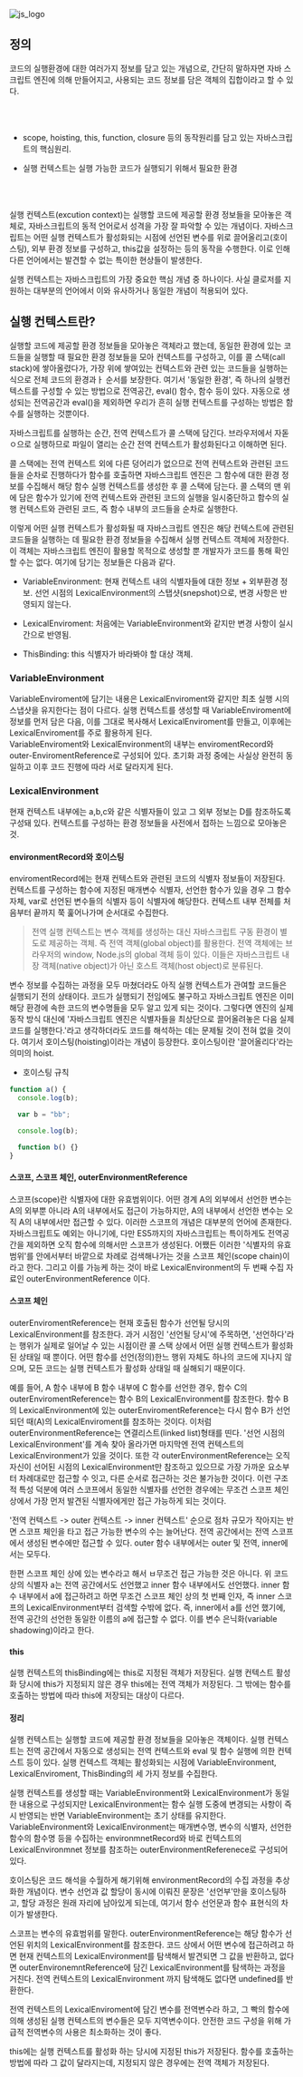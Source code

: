 ![js_logo](https://rnrudxo2872.github.io/assets/images/javascript/js_logo.png)

## 정의

코드의 실행환경에 대한 여러가지 정보를 담고 있는 개념으로, 간단히 말하자면 자바 스크립트 엔진에 의해 만들어지고, 사용되는 코드 정보를 담은 객체의 집합이라고 할 수 있다.

<br><br>

- scope, hoisting, this, function, closure 등의 동작원리를 담고 있는 자바스크립트의 핵심원리.

- 실행 컨텍스트는 실행 가능한 코드가 실행되기 위해서 필요한 환경

<br><br>

실행 컨텍스트(excution context)는 실행할 코드에 제공할 환경 정보들을 모아놓은 객체로, 자바스크립트의 동적 언어로서 성격을 가장 잘 파악할 수 있는 개념이다. 자바스크립트는 어떤 실행 컨텍스트가 활성화되는 시점에 선언된 변수를 위로 끌어올리고(호이스팅), 외부 환경 정보를 구성하고, this값을 설정하는 등의 동작을 수행한다. 이로 인해 다른 언어에서는 발견할 수 없는 특이한 현상들이 발생한다.

실행 컨텍스트는 자바스크립트의 가장 중요한 핵심 개념 중 하나이다. 사실 클로저를 지원하는 대부분의 언어에서 이와 유사하거나 동일한 개념이 적용되어 있다.

## 실행 컨텍스트란?

실행할 코드에 제공할 환경 정보들을 모아놓은 객체라고 했는데, 동일한 환경에 있는 코드들을 실행할 때 필요한 환경 정보들을 모아 컨텍스트를 구성하고, 이를 콜 스택(call stack)에 쌓아올렸다가, 가장 위에 쌓여있는 컨텍스트와 관련 있는 코드들을 실행하는 식으로 전체 코드의 환경과ㅏ 순서를 보장한다. 여기서 '동일한 환경', 즉 하나의 실행컨텍스트를 구성할 수 있는 방법으로 전역공간, eval() 함수, 함수 등이 있다. 자동으로 생성되는 전역공간과 eval()을 제외하면 우리가 흔히 실행 컨텍스트를 구성하는 방법은 함수를 실행하는 것뿐이다.

자바스크립트를 실행하는 순간, 전역 컨텍스트가 콜 스택에 담긴다. 브라우저에서 자돋ㅇ으로 실행하므로 파일이 열리는 순간 전역 컨텍스트가 활성화된다고 이해하면 된다.

콜 스택에는 전역 컨텍스트 외에 다른 덩어리가 없으므로 전역 컨텍스트와 관련된 코드들을 순차로 진행하다가 함수를 호출하면 자바스크립트 엔진은 그 함수에 대한 환경 정보를 수집해서 해당 함수 실행 컨텍스트를 생성한 후 콜 스택에 담는다. 콜 스택의 맨 위에 담은 함수가 있기에 전역 컨텍스트와 관련된 코드의 실행을 일시중단하고 함수의 실행 컨텍스트와 관련된 코드, 즉 함수 내부의 코드들을 순차로 실행한다.

이렇게 어떤 실행 컨텍스트가 활성화될 때 자바스크립트 엔진은 해당 컨텍스트에 관련된 코드들을 실행하는 데 필요한 환경 정보들을 수집해서 실행 컨텍스트 객체에 저장한다. 이 객체는 자바스크립트 엔진이 활용할 목적으로 생성할 뿐 개발자가 코드를 통해 확인할 수는 없다. 여기에 담기는 정보들은 다음과 같다.

- VariableEnvironment: 현재 컨텍스트 내의 식별자들에 대한 정보 + 외부환경 정보. 선언 시점의 LexicalEnvironment의 스탭샷(snepshot)으로, 변경 사항은 반영되지 않는다.

- LexicalEnviroment: 처음에는 VariableEnvironment와 같지만 변경 사항이 실시간으로 반영됨.

- ThisBinding: this 식별자가 바라봐야 할 대상 객체.

### VariableEnvironment

VariableEnviroment에 담기는 내용은 LexicalEnviroment와 같지만 최초 실행 시의 스냅샷을 유지한다는 점이 다르다. 실행 컨텍스트를 생성할 때 VariableEnviroment에 정보를 먼저 담은 다음, 이를 그대로 복사해서 LexicalEnviroment를 만들고, 이후에는 LexicalEnviroment를 주로 활용하게 된다.  
VariableEnviroment와 LexicalEnvironment의 내부는 enviromentRecord와 outer-EnviromentReference로 구성되어 있다. 초기화 과정 중에는 사실상 완전히 동일하고 이후 코드 진행에 따라 서로 달라지게 된다.

### LexicalEnvironment

현재 컨텍스트 내부에는 a,b,c와 같은 식별자들이 있고 그 외부 정보는 D를 참조하도록 구성돼 있다. 컨텍스트를 구성하는 환경 정보들을 사전에서 접하는 느낌으로 모아놓은 것.

#### environmentRecord와 호이스팅

enviromentRecord에는 현재 컨텍스트와 관련된 코드의 식별자 정보들이 저장된다. 컨텍스트를 구성하는 함수에 지정된 매개변수 식별자, 선언한 함수가 있을 경우 그 함수 자체, var로 선언된 변수들의 식별자 등이 식별자에 해당한다. 컨텍스트 내부 전체를 처음부터 끝까지 쭉 훑어나가며 순서대로 수집한다.

> 전역 실행 컨텍스트는 변수 객체를 생성하는 대신 자바스크립트 구동 환경이 별도로 제공하는 객체. 즉 전역 객체(global object)를 활용한다. 전역 객체에는 브라우저의 window, Node.js의 global 객체 등이 있다. 이들은 자바스크립트 내장 객체(native object)가 아닌 호스트 객체(host object)로 분류된다.

변수 정보를 수집하는 과정을 모두 마쳤더라도 아직 실행 컨텍스트가 관여할 코드들은 실행되기 전의 상태이다. 코드가 실행되기 전임에도 불구하고 자바스크립트 엔진은 이미 해당 환경에 속한 코드의 변수명들을 모두 알고 있게 되는 것이다. 그렇다면 엔진의 실제 동작 방식 대신에 '자바스크립트 엔진은 식별자들을 최상단으로 끌어올려놓은 다음 실제 코드를 실행한다.'라고 생각하더라도 코드를 해석하는 데는 문제될 것이 전혀 없을 것이다. 여기서 호이스팅(hoisting)이라는 개념이 등장한다. 호이스팅이란 '끌어올리다'라는 의미의 hoist.

- 호이스팅 규칙

```js
function a() {
  console.log(b);

  var b = "bb";

  console.log(b);

  function b() {}
}
```

#### 스코프, 스코프 체인, outerEnvironmentReference

스코프(scope)란 식별자에 대한 유효범위이다. 어떤 경계 A의 외부에서 선언한 변수는 A의 외부뿐 아니라 A의 내부에서도 접근이 가능하지만, A의 내부에서 선언한 변수는 오직 A의 내부에서만 접근할 수 있다. 이러한 스코프의 개념은 대부분의 언어에 존재한다. 자바스크립트도 예외는 아니기에, 다만 ES5까지의 자바스크립트는 특이하게도 전역공간을 제외하면 오직 함수에 의해서만 스코프가 생성된다. 어쨌든 이러한 '식별자의 유효범위'를 안에서부터 바깥으로 차례로 검색해나가는 것을 스코프 체인(scope chain)이라고 한다. 그리고 이를 가능케 하는 것이 바로 LexicalEnvironment의 두 번째 수집 자료인 outerEnvironmentReference 이다.

#### 스코프 체인

outerEnviromentReference는 현재 호출된 함수가 선언될 당시의 LexicalEnvironment를 참조한다. 과거 시점인 '선언될 당시'에 주목하면, '선언하다'라는 행위가 실제로 일어날 수 있는 시점이란 콜 스택 상에서 어떤 실행 컨텍스트가 활성화된 상태일 때 뿐이다. 어떤 함수를 선언(정의)한느 행위 자체도 하나의 코드에 지나지 않으며, 모든 코드는 실행 컨텍스트가 활성화 상태일 때 실해되기 때문이다.

예를 들어, A 함수 내부에 B 함수 내부에 C 함수를 선언한 경우, 함수 C의 outerEnviromentReference는 함수 B의 LexicalEnvironment를 참조한다. 함수 B의 LexicalEnvironment에 있는 outerEnviromentReference는 다시 함수 B가 선언되던 때(A)의 LexicalEnviroment를 참조하는 것이다. 이처럼 outerEnvironmentReference는 연결리스트(linked list)형태를 띤다. '선언 시점의 LexicalEnvironment'를 계속 찾아 올라가면 마지막엔 전역 컨텍스트의 LexicalEnvironment가 있을 것이다. 또한 각 outerEnvironmentReference는 오직 자신이 선어된 시점의 LexicalEnvironment만 참조하고 있으므로 가장 가까운 요소부터 차례대로만 접근할 수 잇고, 다른 순서로 접근하는 것은 불가능한 것이다. 이런 구조적 특성 덕분에 여러 스코프에서 동일한 식별자를 선언한 경우에는 무조건 스코프 체인 상에서 가장 먼저 발견된 식별자에게만 접근 가능하게 되는 것이다.

'전역 컨텍스트 -> outer 컨텍스트 -> inner 컨텍스트' 순으로 점차 규모가 작아지는 반면 스코프 체인을 타고 접근 가능한 변수의 수는 늘어난다. 전역 공간에서는 전역 스코프에서 생성된 변수에만 접근할 수 있다. outer 함수 내부에서는 outer 및 전역, inner에서는 모두다.

한편 스코프 체인 상에 있는 변수라고 해서 ㅂ무조건 접근 가능한 것은 아니다. 위 코드 상의 식별자 a는 전역 공간에서도 선언했고 inner 함수 내부에서도 선언했다. inner 함수 내부에서 a에 접근하려고 하면 무조건 스코프 체인 상의 첫 번째 인자, 즉 inner 스코프의 LexicalEnvironment부터 검색할 수밖에 없다. 즉, inner에서 a를 선언 했기에, 전역 공간의 선언한 동일한 이름의 a에 접근할 수 없다. 이를 변수 은닉화(variable shadowing)이라고 한다.

#### this

실행 컨텍스트의 thisBinding에는 this로 지정된 객체가 저장된다. 실행 컨텍스트 활성화 당시에 this가 지정되지 않은 경우 this에는 전역 객체가 저장된다. 그 밖에는 함수를 호출하는 방법에 따라 this에 저장되는 대상이 다르다.

#### 정리

실행 컨텍스트는 실행할 코드에 제공할 환경 정보들을 모아놓은 객체이다. 실행 컨텍스트는 전역 공간에서 자동으로 생성되는 전역 컨텍스트와 eval 및 함수 실행에 의한 컨텍스트 등이 있다. 실행 컨텍스트 객체는 활성화되는 시점에 VariableEnvironment, LexicalEnviroment, ThisBinding의 세 가지 정보를 수집한다.

실행 컨텍스트를 생성할 때는 VariableEnvironment와 LexicalEnvironment가 동일한 내용으로 구성되지만 LexicalEnvironment는 함수 실행 도중에 변경되는 사항이 즉시 반영되는 반면 VariableEnvironment는 초기 상태를 유지한다. VariableEnvironment와 LexicalEnvironment는 매개변수명, 변수의 식별자, 선언한 함수의 함수명 등을 수집하는 environmnetRecord와 바로 컨텍스트의 LexicalEnvironmnet 정보를 참조하는 outerEnvironmentReferenece로 구성되어 있다.

호이스팅은 코드 해석을 수월하게 해기위해 environmentRecord의 수집 과정을 추상화한 개념이다. 변수 선언과 값 할당이 동시에 이뤄진 문장은 '선언부'만을 호이스팅하고, 할당 과정은 원래 자리에 남아있게 되는데, 여기서 함수 선언문과 함수 표현식의 차이가 발생한다.

스코프는 변수의 유효범위를 말한다. outerEnvironmentReference는 해당 함수가 선언된 위치의 LexicalEnvironment를 참조한다. 코드 상에서 어떤 변수에 접근하려고 하면 현재 컨텍스트의 LexicalEnvironment를 탐색해서 발견되면 그 값을 반환하고, 없다면 outerEnvironemntReference에 담긴 LexicalEnvironment를 탐색하는 과정을 거친다. 전역 컨텍스트의 LexicalEnvironment 까지 탐색해도 없다면 undefined를 반환한다.

전역 컨텍스트의 LexicalEnviroment에 담긴 변수를 전역변수라 하고, 그 빡의 함수에 의해 생성된 실행 컨텍스트의 변수들은 모두 지역변수이다. 안전한 코드 구성을 위해 가급적 전역변수의 사용은 최소화하는 것이 좋다.

this에는 실행 컨텍스트를 활성화 하는 당시에 지정된 this가 저장된다. 함수를 호출하는 방법에 따라 그 값이 달라지는데, 지정되지 않은 경우에는 전역 객체가 저장된다.
